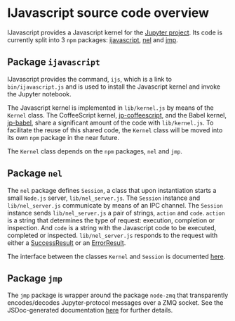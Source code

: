 # IJavascript source code overview

IJavascript provides a Javascript kernel for the [Jupyter
project](http://jupyter.org/). Its code is currently split into 3 `npm`
packages: [ijavascript](https://www.npmjs.com/package/ijavascript),
[nel](https://www.npmjs.com/package/nel) and
[jmp](https://www.npmjs.com/package/jmp).

## Package `ijavascript`

IJavascript provides the command, `ijs`, which is a link to `bin/ijavascript.js`
and is used to install the Javascript kernel and invoke the Jupyter notebook.

The Javascript kernel is implemented in `lib/kernel.js` by means of the `Kernel`
class. The CoffeeScript kernel,
[jp-coffeescript](https://github.com/n-riesco/jp-coffeescript), and the Babel
kernel, [jp-babel](https://github.com/n-riesco/jp-babel), share a significant
amount of the code with `lib/kernel.js`. To facilitate the reuse of this shared
code, the `Kernel` class will be moved into its own `npm` package in the near
future.

The `Kernel` class depends on the `npm` packages, `nel` and `jmp`.

## Package `nel`

The `nel` package defines `Session`, a class that upon instantiation starts a
small `Node.js` server, `lib/nel_server.js`. The `Session` instance and
`lib/nel_server.js` communicate by means of an IPC channel. The `Session`
instance sends `lib/nel_server.js` a pair of strings, `action` and `code`.
`action` is a string that determines the type of request: execution, completion
or inspection. And `code` is a string with the Javascript code to be executed,
completed or inspected.  `lib/nel_server.js` responds to the request with either
a
[SuccessResult](http://n-riesco.github.io/nel/module-nel.html#~SuccessResult)
or an
[ErrorResult](http://n-riesco.github.io/nel/module-nel.html#~ErrorResult). 

The interface between the classes `Kernel` and `Session` is documented
[here](http://n-riesco.github.io/nel/module-nel-Session.html).

## Package `jmp`

The `jmp` package is wrapper around the package `node-zmq` that transparently
encodes/decodes Jupyter-protocol messages over a ZMQ socket. See the
JSDoc-generated documentation [here](http://n-riesco.github.io/jmp) for further
details.

